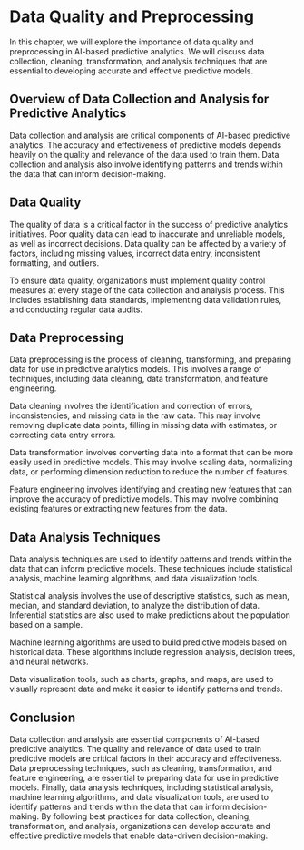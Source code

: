 Data Quality and Preprocessing
=====================================================================================

In this chapter, we will explore the importance of data quality and preprocessing in AI-based predictive analytics. We will discuss data collection, cleaning, transformation, and analysis techniques that are essential to developing accurate and effective predictive models.

Overview of Data Collection and Analysis for Predictive Analytics
-----------------------------------------------------------------

Data collection and analysis are critical components of AI-based predictive analytics. The accuracy and effectiveness of predictive models depends heavily on the quality and relevance of the data used to train them. Data collection and analysis also involve identifying patterns and trends within the data that can inform decision-making.

Data Quality
------------

The quality of data is a critical factor in the success of predictive analytics initiatives. Poor quality data can lead to inaccurate and unreliable models, as well as incorrect decisions. Data quality can be affected by a variety of factors, including missing values, incorrect data entry, inconsistent formatting, and outliers.

To ensure data quality, organizations must implement quality control measures at every stage of the data collection and analysis process. This includes establishing data standards, implementing data validation rules, and conducting regular data audits.

Data Preprocessing
------------------

Data preprocessing is the process of cleaning, transforming, and preparing data for use in predictive analytics models. This involves a range of techniques, including data cleaning, data transformation, and feature engineering.

Data cleaning involves the identification and correction of errors, inconsistencies, and missing data in the raw data. This may involve removing duplicate data points, filling in missing data with estimates, or correcting data entry errors.

Data transformation involves converting data into a format that can be more easily used in predictive models. This may involve scaling data, normalizing data, or performing dimension reduction to reduce the number of features.

Feature engineering involves identifying and creating new features that can improve the accuracy of predictive models. This may involve combining existing features or extracting new features from the data.

Data Analysis Techniques
------------------------

Data analysis techniques are used to identify patterns and trends within the data that can inform predictive models. These techniques include statistical analysis, machine learning algorithms, and data visualization tools.

Statistical analysis involves the use of descriptive statistics, such as mean, median, and standard deviation, to analyze the distribution of data. Inferential statistics are also used to make predictions about the population based on a sample.

Machine learning algorithms are used to build predictive models based on historical data. These algorithms include regression analysis, decision trees, and neural networks.

Data visualization tools, such as charts, graphs, and maps, are used to visually represent data and make it easier to identify patterns and trends.

Conclusion
----------

Data collection and analysis are essential components of AI-based predictive analytics. The quality and relevance of data used to train predictive models are critical factors in their accuracy and effectiveness. Data preprocessing techniques, such as cleaning, transformation, and feature engineering, are essential to preparing data for use in predictive models. Finally, data analysis techniques, including statistical analysis, machine learning algorithms, and data visualization tools, are used to identify patterns and trends within the data that can inform decision-making. By following best practices for data collection, cleaning, transformation, and analysis, organizations can develop accurate and effective predictive models that enable data-driven decision-making.
